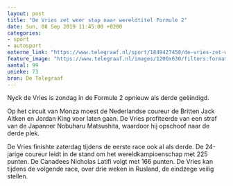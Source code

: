```yaml
---
layout: post
title: "De Vries zet weer stap naar wereldtitel Formule 2"
date: Sun, 08 Sep 2019 11:45:00 +0200
categories: 
- sport 
- autosport 
externe_link: "https://www.telegraaf.nl/sport/1849427458/de-vries-zet-weer-stap-naar-wereldtitel-formule-2"
feature_image: "https://www.telegraaf.nl/images/1200x630/filters:format(jpeg):quality(80)/cdn-kiosk-api.telegraaf.nl/6a8c4b78-d223-11e9-a6c7-02d1dbdc35d1.jpg"
aantal: 99
unieke: 73
bron: De Telegraaf
---
```


<p class="intro">Nyck de Vries is zondag in de Formule 2 opnieuw als derde geëindigd.</p> <p>Op het circuit van Monza moest de Nederlandse coureur de Britten Jack Aitken en Jordan King voor laten gaan. De Vries profiteerde van een straf van de Japanner Nobuharu Matsushita, waardoor hij opschoof naar de derde plek.</p><p>De Vries finishte zaterdag tijdens de eerste race ook al als derde. De 24-jarige coureur leidt in de stand om het wereldkampioenschap met 225 punten. De Canadees Nicholas Latifi volgt met 166 punten. De Vries kan tijdens de volgende race, over drie weken in Rusland, de eindzege veilig stellen.</p>
